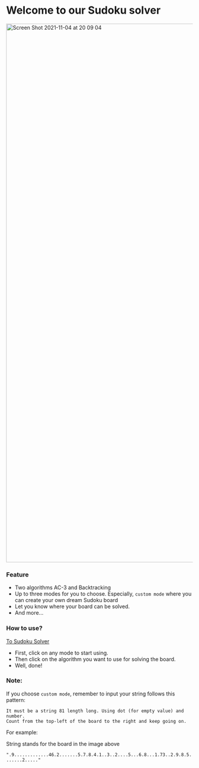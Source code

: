# Welcome to our Sudoku solver

<img width="1450" alt="Screen Shot 2021-11-04 at 20 09 04" src="https://user-images.githubusercontent.com/42694704/140318943-c3d5ccdc-ba44-4866-9934-9b7f218a5e7d.png">

### Feature

- Two algorithms AC-3 and Backtracking
- Up to three modes for you to choose. Especially, `custom mode` where you can create your own dream Sudoku board
- Let you know where your board can be solved.
- And more...

### How to use? 
[To Sudoku Solver](https://cpea2506.github.io/sudoku/)

- First, click on any mode to start using.
- Then click on the algorithm you want to use for solving the board.
- Well, done!

### Note:

If you choose `custom mode`, remember to input your string follows this pattern:

```
It must be a string 81 length long. Using dot (for empty value) and number. 
Count from the top-left of the board to the right and keep going on.
```

For example:

String stands for the board in the image above

`".9.............46.2.......5.7.8.4.1..3..2....5...6.8...1.73..2.9.8.5.......2....."` 
